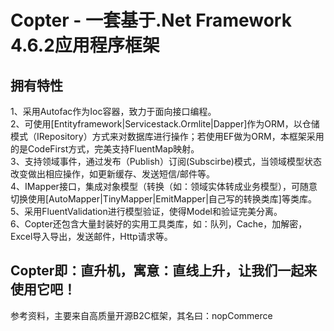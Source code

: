 # Copter - 一套基于.Net Framework 4.6.2应用程序框架

## 拥有特性
1、采用Autofac作为Ioc容器，致力于面向接口编程。  
2、可使用[Entityframework|Servicestack.Ormlite|Dapper]作为ORM，以仓储模式（IRepository<T>）方式来对数据库进行操作；若使用EF做为ORM，本框架采用的是CodeFirst方式，完美支持FluentMap映射。  
3、支持领域事件，通过发布（Publish）订阅(Subscirbe)模式，当领域模型状态改变做出相应操作，如更新缓存、发送短信/邮件等。  
4、IMapper接口，集成对象模型（转换（如：领域实体转成业务模型），可随意切换使用[AutoMapper|TinyMapper|EmitMapper|自己写的转换类库]等类库。  
5、采用FluentValidation进行模型验证，使得Model和验证完美分离。  
6、Copter还包含大量封装好的实用工具类库，如：队列，Cache，加解密，Excel导入导出，发送邮件，Http请求等。

## Copter即：直升机，寓意：直线上升，让我们一起来使用它吧！
参考资料，主要来自高质量开源B2C框架，其名曰：nopCommerce
